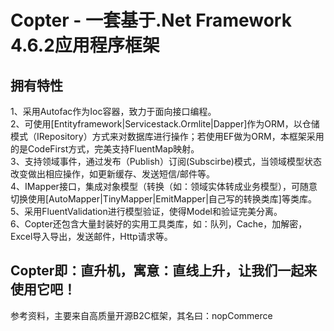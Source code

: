 # Copter - 一套基于.Net Framework 4.6.2应用程序框架

## 拥有特性
1、采用Autofac作为Ioc容器，致力于面向接口编程。  
2、可使用[Entityframework|Servicestack.Ormlite|Dapper]作为ORM，以仓储模式（IRepository<T>）方式来对数据库进行操作；若使用EF做为ORM，本框架采用的是CodeFirst方式，完美支持FluentMap映射。  
3、支持领域事件，通过发布（Publish）订阅(Subscirbe)模式，当领域模型状态改变做出相应操作，如更新缓存、发送短信/邮件等。  
4、IMapper接口，集成对象模型（转换（如：领域实体转成业务模型），可随意切换使用[AutoMapper|TinyMapper|EmitMapper|自己写的转换类库]等类库。  
5、采用FluentValidation进行模型验证，使得Model和验证完美分离。  
6、Copter还包含大量封装好的实用工具类库，如：队列，Cache，加解密，Excel导入导出，发送邮件，Http请求等。

## Copter即：直升机，寓意：直线上升，让我们一起来使用它吧！
参考资料，主要来自高质量开源B2C框架，其名曰：nopCommerce
